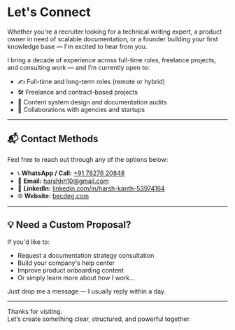 # Let's Connect

Whether you're a recruiter looking for a technical writing expert, a product owner in need of scalable documentation, or a founder building your first knowledge base — I'm excited to hear from you.

I bring a decade of experience across full-time roles, freelance projects, and consulting work — and I’m currently open to:

- ✍️ Full-time and long-term roles (remote or hybrid)
- 🛠 Freelance and contract-based projects
- 🧠 Content system design and documentation audits
- 🤝 Collaborations with agencies and startups

---

## 📬 Contact Methods

Feel free to reach out through any of the options below:

- 📞 **WhatsApp / Call:** [+91 78276 20848](https://wa.me/917827620848)  
- 📧 **Email:** harshhh10@gmail.com  
- 💼 **LinkedIn:** [linkedin.com/in/harsh-kanth-53974164](https://www.linkedin.com/in/harsh-kanth-53974164/)  
- 🌐 **Website:** [becdeg.com](https://becdeg.com)

---

## 💡 Need a Custom Proposal?

If you'd like to:
- Request a documentation strategy consultation  
- Build your company's help center  
- Improve product onboarding content  
- Or simply learn more about how I work...

Just drop me a message — I usually reply within a day.

---

Thanks for visiting.  
Let’s create something clear, structured, and powerful together.
